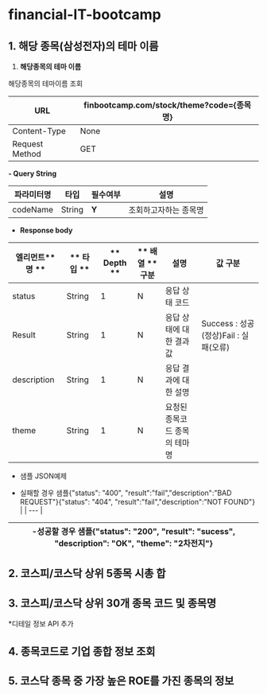 # financial-IT-bootcamp

## 1. 해당 종목(삼성전자)의 테마 이름 
1. **해당종목의 테마 이름**

해당종목의 테마이름 조회

| URL | finbootcamp.com/stock/theme?code={종목명} |
| --- | --- |
| Content-Type | None |
| Request Method | GET |

**- Query String**

| **파라미터명** | **타입** | **필수여부** | **설명** |
| --- | --- | --- | --- |
| codeName | String | **Y** | 조회하고자하는 종목명 |


- **Response body**

| **엘리먼트**** 명 **|** 타입 **|** Depth **|** 배열 ****구분** | **설명** | **값 구분** |
| --- | --- | --- | --- | --- | --- |
| status | String | 1 | N | 응답 상태 코드 |
| Result | String | 1 | N | 응답 상태에 대한 결과값 | Success : 성공(정상)Fail : 실패(오류) |
| description | String | 1 | N | 응답 결과에 대한 설명 |
| theme | String | 1 | N | 요청된 종목코드 종목의 테마명 |
 

- 샘플 JSON예제


- 실패할 경우 샘플{&quot;status&quot;: &quot;400&quot;, &quot;result&quot;:&quot;fail&quot;,&quot;description&quot;:&quot;BAD REQUEST&quot;}{&quot;status&quot;: &quot;404&quot;, &quot;result&quot;:&quot;fail&quot;,&quot;description&quot;:&quot;NOT FOUND&quot;} |
| --- |

-성공할 경우 샘플{&quot;status&quot;: &quot;200&quot;, &quot;result&quot;: &quot;sucess&quot;, &quot;description&quot;: &quot;OK&quot;, &quot;theme&quot;: &quot;2차전지&quot;} |
| --- |






## 2. 코스피/코스닥 상위 5종목 시총 합

## 3. 코스피/코스닥 상위 30개 종목 코드 및 종목명

*디테일 정보 API 추가

## 4. 종목코드로 기업 종합 정보 조회

## 5. 코스닥 종목 중 가장 높은 ROE를 가진 종목의 정보

